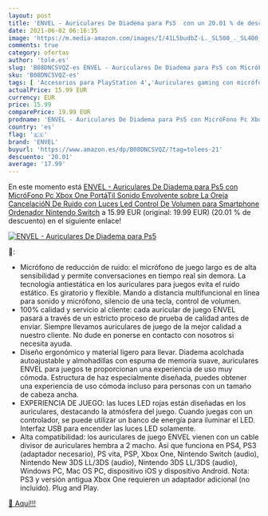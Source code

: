 ```yaml
---
layout: post
title: 'ENVEL - Auriculares De Diadema para Ps5  con un 20.01 % de descuento'
date: 2021-06-02 06:16:35
image: 'https://m.media-amazon.com/images/I/41L5budbZ-L._SL500_._SL400_.jpg'
comments: true
category: ofertas
author: 'tole.es'
slug: 'B08DNCSVQZ-es ENVEL - Auriculares De Diadema para Ps5 con MicróFono Pc...'
sku: 'B08DNCSVQZ-es'
tags: [ 'Accesorios para PlayStation 4','Auriculares gaming con micrófono para PlayStation 4','Hardware y juegos para PlayStation 4','Videojuegos','envel','nintendo','ps5','xbox', ]
actualPrice: 15.99 EUR
currency: EUR
price: 15.99
comparePrice: 19.99 EUR
prodname: 'ENVEL - Auriculares De Diadema para Ps5 con MicróFono Pc Xbox One PortáTil Sonido Envolvente sobre La Oreja CancelacióN De Ruido con Luces Led Control De Volumen para Smartphone Ordenador Nintendo Switch'
country: 'es'
flag: '🇪🇸'
brand: 'ENVEL'
buyurl: 'https://www.amazon.es/dp/B08DNCSVQZ/?tag=tolees-21'
descuento: '20.01'
average: '17.99'
---
```


En este momento está [ENVEL - Auriculares De Diadema para Ps5 con MicróFono Pc Xbox One PortáTil Sonido Envolvente sobre La Oreja CancelacióN De Ruido con Luces Led Control De Volumen para Smartphone Ordenador Nintendo Switch](https://www.amazon.es/dp/B08DNCSVQZ/?tag=tolees-21) a 15.99 EUR (original: 19.99 EUR) (20.01 %  de descuento) en el siguiente enlace!

[![ENVEL - Auriculares De Diadema para Ps5 ](https://m.media-amazon.com/images/I/41L5budbZ-L._SL500_._SL400_.jpg)](https://www.amazon.es/dp/B08DNCSVQZ/?tag=tolees-21)

🔎:

- Micrófono de reducción de ruido: el micrófono de juego largo es de alta sensibilidad y permite conversaciones en tiempo real sin demora. La tecnología antiestática en los auriculares para juegos evita el ruido estático. Es giratorio y flexible. Mando a distancia multifuncional en línea para sonido y micrófono, silencio de una tecla, control de volumen.
- 100% calidad y servicio al cliente: cada auricular de juego ENVEL pasará a través de un estricto proceso de prueba de calidad antes de enviar. Siempre llevamos auriculares de juego de la mejor calidad a nuestro cliente. No dude en ponerse en contacto con nosotros si necesita ayuda.
- Diseño ergonómico y material ligero para llevar. Diadema acolchada autoajustable y almohadillas con espuma de memoria suave, auriculares ENVEL para juegos te proporcionan una experiencia de uso muy cómoda. Estructura de haz especialmente diseñada, puedes obtener una experiencia de uso cómoda incluso para personas con un tamaño de cabeza ancha.
- EXPERIENCIA DE JUEGO: las luces LED rojas están diseñadas en los auriculares, destacando la atmósfera del juego. Cuando juegas con un controlador, se puede utilizar un banco de energía para iluminar el LED. Interfaz USB para encender las luces LED solamente.
- Alta compatibilidad: los auriculares de juego ENVEL vienen con un cable divisor de auriculares hembra a 2 macho. Así que funciona en PS4, PS3 (adaptador necesario), PS vita, PSP, Xbox One, Nintendo Switch (audio), Nintendo New 3DS LL/3DS (audio), Nintendo 3DS LL/3DS (audio), Windows PC, Mac OS PC, dispositivo iOS y dispositivo Android. Nota: PS3 y versión antigua Xbox One requieren un adaptador adicional (no incluido). Plug and Play.

[🛒 Aquí!!!](https://www.amazon.es/dp/B08DNCSVQZ/?tag=tolees-21)
